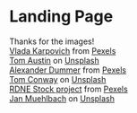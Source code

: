 # Landing Page

Thanks for the images!\
<a href="https://www.pexels.com/@vlada-karpovich/">Vlada Karpovich</a> from <a href="https://www.pexels.com/photo/green-pine-trees-near-mountain-under-blue-sky-4448861/">Pexels</a>\
<a href="https://unsplash.com/@tom607?utm_content=creditCopyText&utm_medium=referral&utm_source=unsplash">Tom Austin</a> on <a href="https://unsplash.com/photos/man-in-black-t-shirt-standing-near-black-and-red-bicycle-XbZy0-JHINA?utm_content=creditCopyText&utm_medium=referral&utm_source=unsplash">Unsplash</a>\
<a href="https://www.pexels.com/@alexander-dummer-37646/">Alexander Dummer</a> from <a href="https://www.pexels.com/photo/black-road-bicycle-inside-room-132682/">Pexels</a>\
<a href="https://unsplash.com/@tecreate?utm_content=creditCopyText&utm_medium=referral&utm_source=unsplash">Tom Conway</a> on <a href="https://unsplash.com/photos/black-mountain-bike-gear-set-A7Qi_0oqOqA?utm_content=creditCopyText&utm_medium=referral&utm_source=unsplash">Unsplash</a>\
<a href="https://www.pexels.com/@rdne/">RDNE Stock project</a> from <a href="https://www.pexels.com/photo/priest-with-rosary-beads-5875445/">Pexels</a>\
<a href="https://unsplash.com/@wavingcat?utm_content=creditCopyText&utm_medium=referral&utm_source=unsplash">Jan Muehlbach</a> on <a href="https://unsplash.com/photos/people-hiking-on-mountain-during-daytime-sTa-fO_VM4k?utm_content=creditCopyText&utm_medium=referral&utm_source=unsplash">Unsplash</a>
  